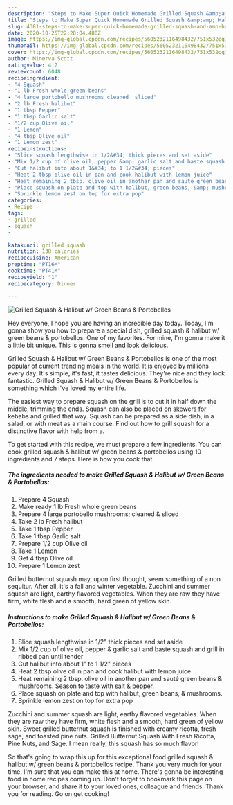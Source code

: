 ```yaml
---
description: "Steps to Make Super Quick Homemade Grilled Squash &amp;amp; Halibut w/ Green Beans &amp;amp; Portobellos"
title: "Steps to Make Super Quick Homemade Grilled Squash &amp;amp; Halibut w/ Green Beans &amp;amp; Portobellos"
slug: 4381-steps-to-make-super-quick-homemade-grilled-squash-and-amp-halibut-w-green-beans-and-amp-portobellos
date: 2020-10-25T22:28:04.488Z
image: https://img-global.cpcdn.com/recipes/5605232116498432/751x532cq70/grilled-squash-halibut-w-green-beans-portobellos-recipe-main-photo.jpg
thumbnail: https://img-global.cpcdn.com/recipes/5605232116498432/751x532cq70/grilled-squash-halibut-w-green-beans-portobellos-recipe-main-photo.jpg
cover: https://img-global.cpcdn.com/recipes/5605232116498432/751x532cq70/grilled-squash-halibut-w-green-beans-portobellos-recipe-main-photo.jpg
author: Minerva Scott
ratingvalue: 4.2
reviewcount: 6048
recipeingredient:
- "4 Squash"
- "1 lb Fresh whole green beans"
- "4 large portobello mushrooms cleaned  sliced"
- "2 lb Fresh halibut"
- "1 tbsp Pepper"
- "1 tbsp Garlic salt"
- "1/2 cup Olive oil"
- "1 Lemon"
- "4 tbsp Olive oil"
- "1 Lemon zest"
recipeinstructions:
- "Slice squash lengthwise in 1/2&#34; thick pieces and set aside"
- "Mix 1/2 cup of olive oil, pepper &amp; garlic salt and baste squash and grill in ribbed pan until tender"
- "Cut halibut into about 1&#34; to 1 1/2&#34; pieces"
- "Heat 2 tbsp olive oil in pan and cook halibut with lemon juice"
- "Heat remaining 2 tbsp. olive oil in another pan and sauté green beans &amp; mushrooms. Season to taste with salt &amp; pepper."
- "Place squash on plate and top with halibut, green beans, &amp; mushrooms."
- "Sprinkle lemon zest on top for extra pop"
categories:
- Recipe
tags:
- grilled
- squash
- 

katakunci: grilled squash  
nutrition: 138 calories
recipecuisine: American
preptime: "PT16M"
cooktime: "PT41M"
recipeyield: "1"
recipecategory: Dinner

---
```



![Grilled Squash &amp; Halibut w/ Green Beans &amp; Portobellos](https://img-global.cpcdn.com/recipes/5605232116498432/751x532cq70/grilled-squash-halibut-w-green-beans-portobellos-recipe-main-photo.jpg)

Hey everyone, I hope you are having an incredible day today. Today, I'm gonna show you how to prepare a special dish, grilled squash &amp; halibut w/ green beans &amp; portobellos. One of my favorites. For mine, I'm gonna make it a little bit unique. This is gonna smell and look delicious.

Grilled Squash &amp; Halibut w/ Green Beans &amp; Portobellos is one of the most popular of current trending meals in the world. It is enjoyed by millions every day. It's simple, it's fast, it tastes delicious. They're nice and they look fantastic. Grilled Squash &amp; Halibut w/ Green Beans &amp; Portobellos is something which I've loved my entire life.

The easiest way to prepare squash on the grill is to cut it in half down the middle, trimming the ends. Squash can also be placed on skewers for kebabs and grilled that way. Squash can be prepared as a side dish, in a salad, or with meat as a main course. Find out how to grill squash for a distinctive flavor with help from a.


To get started with this recipe, we must prepare a few ingredients. You can cook grilled squash &amp; halibut w/ green beans &amp; portobellos using 10 ingredients and 7 steps. Here is how you cook that.

<!--inarticleads1-->

##### The ingredients needed to make Grilled Squash &amp; Halibut w/ Green Beans &amp; Portobellos:

1. Prepare 4 Squash
1. Make ready 1 lb Fresh whole green beans
1. Prepare 4 large portobello mushrooms; cleaned &amp; sliced
1. Take 2 lb Fresh halibut
1. Take 1 tbsp Pepper
1. Take 1 tbsp Garlic salt
1. Prepare 1/2 cup Olive oil
1. Take 1 Lemon
1. Get 4 tbsp Olive oil
1. Prepare 1 Lemon zest


Grilled butternut squash may, upon first thought, seem something of a non sequitur. After all, it&#39;s a fall and winter vegetable. Zucchini and summer squash are light, earthy flavored vegetables. When they are raw they have firm, white flesh and a smooth, hard green of yellow skin. 

<!--inarticleads2-->

##### Instructions to make Grilled Squash &amp; Halibut w/ Green Beans &amp; Portobellos:

1. Slice squash lengthwise in 1/2&#34; thick pieces and set aside
1. Mix 1/2 cup of olive oil, pepper &amp; garlic salt and baste squash and grill in ribbed pan until tender
1. Cut halibut into about 1&#34; to 1 1/2&#34; pieces
1. Heat 2 tbsp olive oil in pan and cook halibut with lemon juice
1. Heat remaining 2 tbsp. olive oil in another pan and sauté green beans &amp; mushrooms. Season to taste with salt &amp; pepper.
1. Place squash on plate and top with halibut, green beans, &amp; mushrooms.
1. Sprinkle lemon zest on top for extra pop


Zucchini and summer squash are light, earthy flavored vegetables. When they are raw they have firm, white flesh and a smooth, hard green of yellow skin. Sweet grilled butternut squash is finished with creamy ricotta, fresh sage, and toasted pine nuts. Grilled Butternut Squash With Fresh Ricotta, Pine Nuts, and Sage. I mean really, this squash has so much flavor! 

So that's going to wrap this up for this exceptional food grilled squash &amp; halibut w/ green beans &amp; portobellos recipe. Thank you very much for your time. I'm sure that you can make this at home. There's gonna be interesting food in home recipes coming up. Don't forget to bookmark this page on your browser, and share it to your loved ones, colleague and friends. Thank you for reading. Go on get cooking!
